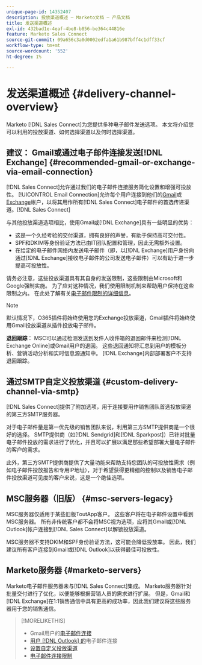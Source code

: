```yaml
---
unique-page-id: 14352407
description: 投放渠道概述 — Marketo文档 — 产品文档
title: 发送渠道概述
exl-id: 432bad1e-4eaf-4be8-b856-be364c44816e
feature: Marketo Sales Connect
source-git-commit: 09a656c3a0d0002edfa1a61b987bff4c1dff33cf
workflow-type: tm+mt
source-wordcount: '552'
ht-degree: 1%

---
```


# 发送渠道概述 {#delivery-channel-overview}

Marketo [!DNL Sales Connect]为您提供多种电子邮件发送选项。 本文将介绍您可以利用的投放渠道、如何选择渠道以及何时选择渠道。

## 建议： Gmail或通过电子邮件连接发送[!DNL Exchange] {#recommended-gmail-or-exchange-via-email-connection}

[!DNL Sales Connect]允许通过我们的电子邮件连接服务简化设置和增强可投放性。 [!UICONTROL Email Connection]允许每个用户连接到他们的[Gmail](/help/marketo/product-docs/marketo-sales-connect/email-plugins/gmail/email-connection-for-gmail-users.md)或[Exchange](/help/marketo/product-docs/marketo-sales-connect/email-plugins/msc-for-outlook/email-connection-for-outlook-users.md)帐户，以将其用作所有[!DNL Sales Connect]电子邮件的首选传递渠道。[!DNL Sales Connect]

与其他投放渠道选项相比，使用Gmail或[!DNL Exchange]具有一些明显的优势：

* 这是一个久经考验的交付渠道，拥有良好的声誉，有助于保持高可交付性。
* SPF和DKIM等身份验证方法已由IT团队配置和管理，因此无需额外设置。
* 在给定的电子邮件网络内发送电子邮件（即，以[!DNL Exchange]用户身份向通过[!DNL Exchange]接收电子邮件的公司发送电子邮件）可以有助于进一步提高可投放性。

请务必注意，这些投放渠道具有其自身的发送限制，这些限制由Microsoft和Google强制实施。 为了应对这种情况，我们使用限制机制来帮助用户保持在这些限制之内。 在此处了解有关[电子邮件限制的详细信息](/help/marketo/product-docs/marketo-sales-connect/email/email-delivery/email-connection-throttling.md)。

>[!NOTE]
>
>默认情况下，O365插件将始终使用您的Exchange投放渠道，Gmail插件将始终使用Gmail投放渠道从插件投放电子邮件。

**退回跟踪**： MSC可以通过检测发送到发件人收件箱的退回邮件来检测[!DNL Exchange Online]或Gmail用户的退回。 这些退回通知将汇总到用户的模板分析、营销活动分析和实时信息源通知中。 [!DNL Exchange]内部部署客户不支持退回跟踪。

## 通过SMTP自定义投放渠道 {#custom-delivery-channel-via-smtp}

[!DNL Sales Connect]提供了附加选项，用于连接要用作销售团队首选投放渠道的第三方SMTP服务器。

对于电子邮件量是第一优先级的销售团队来说，利用第三方SMTP提供商是一个很好的选择。 SMTP提供商（如[!DNL Sendgrid]和[!DNL Sparkpost]）已针对批量电子邮件投放的需求进行了优化，并且可以扩展以满足那些希望部署大量电子邮件的客户的需求。

此外，第三方SMTP提供商提供了大量功能来帮助支持您团队的可投放性需求（例如电子邮件投放报告和专用IP地址），对于希望获得更精细的控制以及销售电子邮件投放渠道可见度的客户来说，这是一个绝佳选项。

## MSC服务器（旧版） {#msc-servers-legacy}

MSC服务器仅适用于某些旧版ToutApp客户。 这些客户将在电子邮件设置中看到MSC服务器。 所有非传统客户都不会将MSC视为选项，应将其Gmail或[!DNL Outlook]帐户连接到[!DNL Sales Connect]以解锁投放渠道。

MSC服务器不支持DKIM和SPF身份验证方法，这可能会降低投放率。 因此，我们建议所有客户连接到Gmail或[!DNL Outlook]以获得最佳可投放性。

## Marketo服务器 {#marketo-servers}

Marketo电子邮件服务器未与[!DNL Sales Connect]集成。 Marketo服务器针对批量交付进行了优化，以便能够根据营销人员的需求进行扩展。 但是，Gmail和[!DNL Exchange]在1:1销售通信中具有更高的成功率，因此我们建议将这些服务器用于您的销售通信。

>[!MORELIKETHIS]
>
>* Gmail用户的[电子邮件连接](/help/marketo/product-docs/marketo-sales-connect/email-plugins/gmail/email-connection-for-gmail-users.md)
>* [用户 [!DNL Outlook] 的](/help/marketo/product-docs/marketo-sales-connect/email-plugins/msc-for-outlook/email-connection-for-outlook-users.md)电子邮件连接
>* [设置自定义投放渠道](/help/marketo/product-docs/marketo-sales-connect/email/email-delivery/setting-up-a-custom-delivery-channel.md)
>* [电子邮件连接限制](/help/marketo/product-docs/marketo-sales-connect/email/email-delivery/email-connection-throttling.md)
